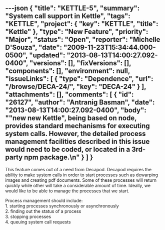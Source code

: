 ---json
{
  "title": "KETTLE-5",
  "summary": "System call support in Kettle",
  "tags": "KETTLE",
  "project": {
    "key": "KETTLE",
    "title": "Kettle"
  },
  "type": "New Feature",
  "priority": "Major",
  "status": "Open",
  "reporter": "Michelle D'Souza",
  "date": "2009-11-23T15:34:44.000-0500",
  "updated": "2013-08-13T14:00:27.092-0400",
  "versions": [],
  "fixVersions": [],
  "components": [],
  "environment": null,
  "issueLinks": [
    {
      "type": "Dependence",
      "url": "/browse/DECA-24/",
      "key": "DECA-24"
    }
  ],
  "attachments": [],
  "comments": [
    {
      "id": "26127",
      "author": "Antranig Basman",
      "date": "2013-08-13T14:00:27.092-0400",
      "body": "\"new new Kettle\", being based on node, provides standard mechanisms for executing system calls. However, the detailed process management facilities described in this issue would need to be coded, or located in a 3rd-party npm package.\n"
    }
  ]
}
---
This feature comes out of a need from Decapod. Decapod requires the ability to make system calls in order to start processes such as dewarping images and creating pdf documents. Some of these processes will return quickly while other will take a considerable amount of time. Ideally, we would like to be able to manage the processes that we start.

Process management should include:\
1\. starting processes synchronously or asynchronously\
2\. finding out the status of a process\
3\. stopping processes\
4\. queuing system call requests&#x20;

        